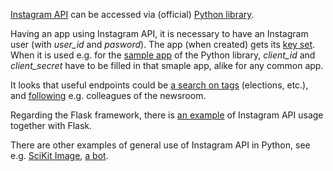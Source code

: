 
[Instagram API](http://instagram.com/developer/#)
can be accessed via (official) [Python library](https://github.com/Instagram/python-instagram).

Having an app using Instagram API, it is necessary to have an Instagram user (with *user_id* and *pasword*).
The app (when created) gets its [key set](http://instagram.com/developer/clients/manage/#).
When it is used e.g. for the [sample app](https://github.com/Instagram/python-instagram/blob/master/sample_app.py) of the Python library,
*client_id* and *client_secret* have to be filled in that smaple app, alike for any common app.

It looks that useful endpoints could be [a search on tags](http://instagram.com/developer/endpoints/tags/#) (elections, etc.),
and [following](http://instagram.com/developer/endpoints/users/#) e.g. colleagues of the newsroom.

Regarding the Flask framework, there is [an example](http://blog.pamelafox.org/2012/04/using-instagram-real-time-api-from.html) of Instagram API usage together with Flask.

There are other examples of general use of Instagram API in Python, see e.g.
[SciKit Image](http://nbviewer.ipython.org/github/katychuang/Pyladies-ImageAnalysis/blob/master/Instagram%20Image%20Analysis.ipynb),
[a bot](http://codereview.stackexchange.com/questions/58804/my-second-python-script-an-instagram-bot).

